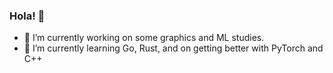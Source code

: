 ### Hola! 👋

- 🔭 I’m currently working on some graphics and ML studies.
- 🌱 I’m currently learning Go, Rust, and on getting better with PyTorch and C++

<!--
**bryanl1/bryanl1** is a ✨ _special_ ✨ repository because its `README.md` (this file) appears on your GitHub profile.

Here are some ideas to get you started:

- 🔭 I’m currently working on ...
- 🌱 I’m currently learning ...
- 👯 I’m looking to collaborate on ...
- 🤔 I’m looking for help with ...
- 💬 Ask me about ...
- 📫 How to reach me: ...
- 😄 Pronouns: ...
- ⚡ Fun fact: ...
-->
